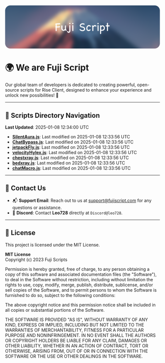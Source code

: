 ![Banner](.github/b.webp)

# 🌍 **We are Fuji Script**

Our global team of developers is dedicated to creating powerful, open-source scripts for Rise Client, designed to enhance your experience and unlock new possibilities! 🌟

---
<!-- SCRIPTS_NAVIGATION_START -->
## 📂 **Scripts Directory Navigation**

**Last Updated**: 2025-01-08 12:34:00 UTC

- **[SilentAura.js](scripts/SilentAura.js)**: Last modified on 2025-01-08 12:33:56 UTC
- **[ChatBypass.js](scripts/ChatBypass.js)**: Last modified on 2025-01-08 12:33:56 UTC
- **[jetpackFly.js](scripts/jetpackFly.js)**: Last modified on 2025-01-08 12:33:56 UTC
- **[velocityHylex.js](scripts/velocityHylex.js)**: Last modified on 2025-01-08 12:33:56 UTC
- **[chestxray.js](scripts/chestxray.js)**: Last modified on 2025-01-08 12:33:56 UTC
- **[bedxray.js](scripts/bedxray.js)**: Last modified on 2025-01-08 12:33:56 UTC
- **[chatMacro.js](scripts/chatMacro.js)**: Last modified on 2025-01-08 12:33:56 UTC

<!-- SCRIPTS_NAVIGATION_END -->

---

## 💬 **Contact Us**  
- 📬 **Support Email**: Reach out to us at [support@fujiscript.com](mailto:support@fujiscript.com) for any questions or assistance.  
- 💬 **Discord**: Contact **Leo728** directly at `Discord@leo728`.

---

## 📜 **License**

This project is licensed under the MIT License.  

**MIT License**  
Copyright (c) 2023 Fuji Scripts  

Permission is hereby granted, free of charge, to any person obtaining a copy of this software and associated documentation files (the "Software"), to deal in the Software without restriction, including without limitation the rights to use, copy, modify, merge, publish, distribute, sublicense, and/or sell copies of the Software, and to permit persons to whom the Software is furnished to do so, subject to the following conditions:  

The above copyright notice and this permission notice shall be included in all copies or substantial portions of the Software.  

THE SOFTWARE IS PROVIDED "AS IS", WITHOUT WARRANTY OF ANY KIND, EXPRESS OR IMPLIED, INCLUDING BUT NOT LIMITED TO THE WARRANTIES OF MERCHANTABILITY, FITNESS FOR A PARTICULAR PURPOSE AND NONINFRINGEMENT. IN NO EVENT SHALL THE AUTHORS OR COPYRIGHT HOLDERS BE LIABLE FOR ANY CLAIM, DAMAGES OR OTHER LIABILITY, WHETHER IN AN ACTION OF CONTRACT, TORT OR OTHERWISE, ARISING FROM, OUT OF OR IN CONNECTION WITH THE SOFTWARE OR THE USE OR OTHER DEALINGS IN THE SOFTWARE.  
